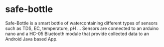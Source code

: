 # safe-bottle
Safe-Bottle is a smart bottle of watercontaining different types of sensors such as TDS, EC, temperature, pH ...
Sensors are connected to an arduino nano and a HC-05 Bluetooth module that provide collected data to an Android Java based App.
